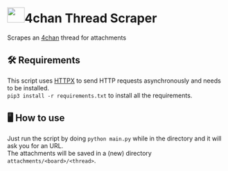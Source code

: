 # <img height=35 width=40 src="https://enthusiasms.org/wp-content/uploads/2018/10/4chan.png">4chan Thread Scraper
Scrapes an [4chan](https://4chan.org/) thread for attachments

## 🛠️ Requirements
This script uses [HTTPX](https://www.python-httpx.org/) to send HTTP requests asynchronously and needs to be installed. <br>
`pip3 install -r requirements.txt` to install all the requirements.

## 🖥️ How to use
Just run the script by doing `python main.py` while in the directory and it will ask you for an URL. <br>
The attachments will be saved in a (new) directory `attachments/<board>/<thread>`.
